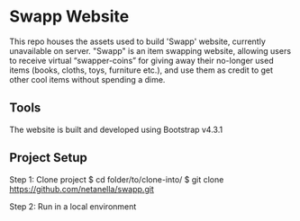 # Swapp Website
This repo houses the assets used to build 'Swapp' website, currently unavailable on server.
"Swapp" is an item swapping website, allowing users to receive virtual “swapper-coins” for giving away their no-longer used items 
(books, cloths, toys, furniture etc.), and use them as credit to get other cool items without spending a dime.

## Tools
The website is built and developed using Bootstrap v4.3.1

## Project Setup
Step 1: Clone project
$ cd folder/to/clone-into/
$ git clone https://github.com/netanella/swapp.git

Step 2: Run in a local environment
